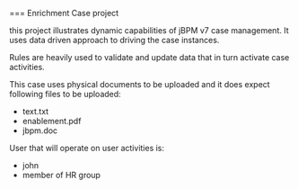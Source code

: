 === Enrichment Case project

this project illustrates dynamic capabilities of jBPM v7 case management. It uses data driven approach to driving the case instances.

Rules are heavily used to validate and update data that in turn activate case activities.

This case uses physical documents to be uploaded and it does expect following files to be uploaded:

- text.txt
- enablement.pdf
- jbpm.doc

User that will operate on user activities is:
- john
- member of HR group
